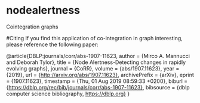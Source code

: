 # nodealertness
Cointegration graphs 

#Citing
If you find this application of co-integration in graph interesting, please reference the following paper:

@article{DBLP:journals/corr/abs-1907-11623,
  author    = {Mirco A. Mannucci and
               Deborah Tylor},
  title     = {Node Alertness-Detecting changes in rapidly evolving graphs},
  journal   = {CoRR},
  volume    = {abs/1907.11623},
  year      = {2019},
  url       = {http://arxiv.org/abs/1907.11623},
  archivePrefix = {arXiv},
  eprint    = {1907.11623},
  timestamp = {Thu, 01 Aug 2019 08:59:33 +0200},
  biburl    = {https://dblp.org/rec/bib/journals/corr/abs-1907-11623},
  bibsource = {dblp computer science bibliography, https://dblp.org}
}
